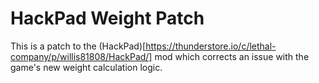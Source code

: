 # HackPad Weight Patch

This is a patch to the (HackPad)[https://thunderstore.io/c/lethal-company/p/willis81808/HackPad/] mod which corrects an issue with the game's new weight calculation logic.